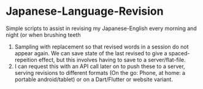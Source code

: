 # Japanese-Language-Revision
Simple scripts to assist in revising my Japanese-English every morning and night (or when brushing teeth


1. Sampling with replacement so that revised words in a session do not appear again. We can save state of the last revised to give a spaced-repeition effect, but this involves having to save to a server/flat-file.
2. I can request this with an API call later on to push these to a server, serving revisions to different formats (On the go: Phone, at home: a portable android/tablet) or on a Dart/Flutter or website variant.

